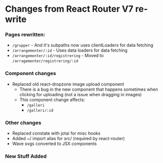 # Changes from React Router V7 re-write

### Pages rewritten:
- `/grupper` - And it's subpaths now uses clientLoaders for data fetching
- `/arrangementer/:id` - Uses data loaders for data fetching
- `/arrangementer/:id/registrering` - Moved to `/arragementer/registrering/:id`

### Component changes
- Replaced old react-dropzone image upload component
  - There is a bug in the new component that happens sometimes when clicking for uploading (not a issue when dragging in images)
  - This component change affects:
    - `/galleri`
    - `/galleri/:id`

### Other changes
- Replaced constate with jotai for misc hooks
- Added ~/ import alias for src/ (required by react-router)
- Wave svgs converted to JSX components

### New Stuff Added


